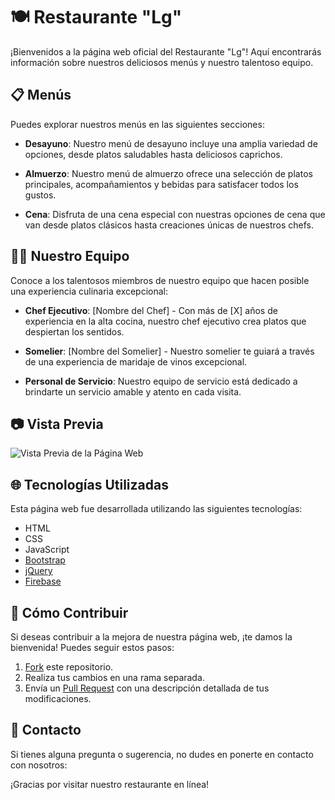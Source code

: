 # 🍽️ Restaurante "Lg"

¡Bienvenidos a la página web oficial del Restaurante "Lg"! Aquí encontrarás información sobre nuestros deliciosos menús y nuestro talentoso equipo.

## 📋 Menús

Puedes explorar nuestros menús en las siguientes secciones:

- **Desayuno**: Nuestro menú de desayuno incluye una amplia variedad de opciones, desde platos saludables hasta deliciosos caprichos.

- **Almuerzo**: Nuestro menú de almuerzo ofrece una selección de platos principales, acompañamientos y bebidas para satisfacer todos los gustos.

- **Cena**: Disfruta de una cena especial con nuestras opciones de cena que van desde platos clásicos hasta creaciones únicas de nuestros chefs.

## 👨‍🍳 Nuestro Equipo

Conoce a los talentosos miembros de nuestro equipo que hacen posible una experiencia culinaria excepcional:

- **Chef Ejecutivo**: [Nombre del Chef] - Con más de [X] años de experiencia en la alta cocina, nuestro chef ejecutivo crea platos que despiertan los sentidos.

- **Somelier**: [Nombre del Somelier] - Nuestro somelier te guiará a través de una experiencia de maridaje de vinos excepcional.

- **Personal de Servicio**: Nuestro equipo de servicio está dedicado a brindarte un servicio amable y atento en cada visita.

## 📷 Vista Previa

![Vista Previa de la Página Web](/bootstrap-restaurant-template/img/pantalla.png)

## 🌐 Tecnologías Utilizadas

Esta página web fue desarrollada utilizando las siguientes tecnologías:

- HTML
- CSS
- JavaScript
- [Bootstrap](https://getbootstrap.com/)
- [jQuery](https://jquery.com/)
- [Firebase](https://firebase.google.com/)

## 🚀 Cómo Contribuir

Si deseas contribuir a la mejora de nuestra página web, ¡te damos la bienvenida! Puedes seguir estos pasos:

1. [Fork](https://docs.github.com/en/get-started/quickstart/fork-a-repo) este repositorio.
2. Realiza tus cambios en una rama separada.
3. Envía un [Pull Request](https://docs.github.com/en/get-started/using-git/pull-requests) con una descripción detallada de tus modificaciones.

## 📢 Contacto

Si tienes alguna pregunta o sugerencia, no dudes en ponerte en contacto con nosotros:



¡Gracias por visitar nuestro restaurante en línea!

